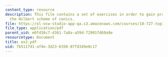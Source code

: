 ```yaml
---
content_type: resource
description: This file contains a set of exercises in order to gain practice with
  the Hilbert scheme of conics.
file: https://ol-ocw-studio-app-qa.s3.amazonaws.com/courses/18-727-topics-in-algebraic-geometry-intersection-theory-on-moduli-spaces-spring-2006/7b5117d1af4e3d23635887fd349e8c17_ex2.pdf
file_type: application/pdf
parent_uid: e0fd36c7-d361-7a8a-a59d-72901fd69a9e
resourcetype: Document
title: ex2.pdf
uid: 7b5117d1-af4e-3d23-6358-87fd349e8c17
---
```

